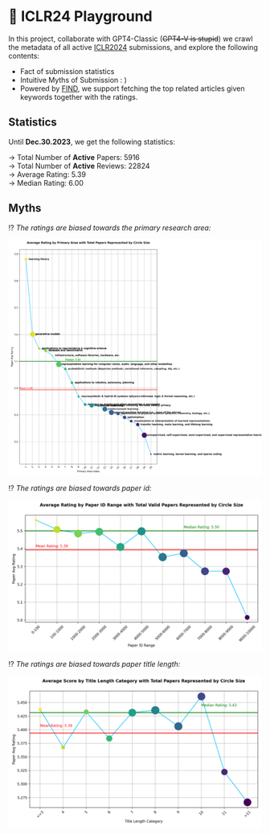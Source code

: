 # :full_moon_with_face: ICLR24 Playground
In this project, collaborate with GPT4-Classic (~~GPT4-V is stupid~~) we crawl the metadata of all active [ICLR2024](https://openreview.net/group?id=ICLR.cc/2024/Conference) submissions, and explore the following contents:

* Fact of submission statistics
* Intuitive Myths of Submission : )
* Powered by [FIND](), we support fetching the top related articles given keywords together with the ratings.

## Statistics
Until **Dec.30.2023**, we get the following statistics:

&#8594; Total Number of **Active** Papers: 5916 <br/>
&#8594; Total Number of **Active** Reviews: 22824 <br/>
&#8594; Average Rating: 5.39 <br/>
&#8594; Median Rating: 6.00

## Myths
:interrobang: *The ratings are biased towards the primary research area:*

![](src/primary_area.png)

:interrobang: *The ratings are biased towards paper id:*

![](src/paper_id.png)

:interrobang: *The ratings are biased towards paper title length:*

![](src/tittle_length.png)
